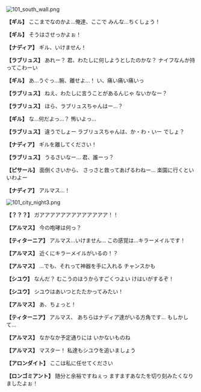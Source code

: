 
![101_south_wall.png](../images/backgrounds/101_south_wall.png)

**【ギル】**
ここまでなのかよ…俺達、ここで
みんな…ちくしょう！

**【ギル】**
そうはさせっかよぉ！

**【ナディア】**
ギル、いけません！

**【ラブリュス】**
あれー？
君、わたしに何しようとしたのかな？
ナイフなんか持ってこわーい

**【ギル】**
あ…うぐっ…腕、離せよ…！
い、痛い痛い痛いっ

**【ラブリュス】**
ねえ、わたしに言うことがあるんじゃ
ないかなー？

**【ラブリュス】**
ほら、ラブリュスちゃんはー…？

**【ギル】**
な…何だよっ…？
怖いよっ…

**【ラブリュス】**
違うでしょー
ラブリュスちゃんは、か・わ・いー
でしょ？

**【ナディア】**
ギルを離してください！

**【ラブリュス】**
うるさいなー…
君、誰ーっ？

**【ピサール】**
面倒くさいから、
さっさと救ってあげるわねー…
楽園に行くといいわよー

**【ナディア】**
アルマス…！

![101_city_night3.png](../images/backgrounds/101_city_night3.png)

**【？？？】**
ガアアアアアアアアアアアアア！！

**【アルマス】**
今の咆哮は何っ？

**【ティターニア】**
アルマス…いけません…
この感覚は…キラーメイルです！

**【アルマス】**
近くにキラーメイルがいるの！？

**【アルマス】**
…でも、それって神器を手に入れる
チャンスかも

**【シユウ】**
なんだ？
むこうのほうからすごくつよい
けはいがするぞ！

**【シユウ】**
シユウはあいつとたたかってみたい！

**【アルマス】**
あ、ちょっと！

**【ティターニア】**
アルマス、
あちらはナディア達がいる方角です…
もしかして…

**【アルマス】**
なかなか予定通りには
いかないものね

**【アルマス】**
マスター！
私達もシユウを追いましょう

**【アロンダイト】**
ここは私に任せてください

**【ロンゴミアント】**
随分と余裕ですねぇっ
ますますあなたを切り刻みたくなり
ましたよぉ！
